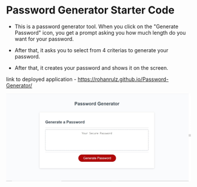 # Password Generator Starter Code


- This is a password generator tool. When you click on the "Generate Password" icon, you get a prompt asking you how much 
length do you want for your password.

- After that, it asks you to select from 4 criterias to generate your password.

- After that, it creates your password and shows it on the screen.


link to deployed application - https://rohanrulz.github.io/Password-Generator/


[<img src="./Develop/screenshot.JPG" width="1000">](https://rohanrulz.github.io/Password-Generator/)
